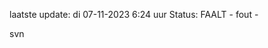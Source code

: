 laatste update: 
di 07-11-2023  6:24   uur 
Status: FAALT - fout - 
<div class="service R">svn</div>